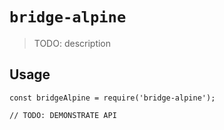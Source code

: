 # `bridge-alpine`

> TODO: description

## Usage

```
const bridgeAlpine = require('bridge-alpine');

// TODO: DEMONSTRATE API
```
